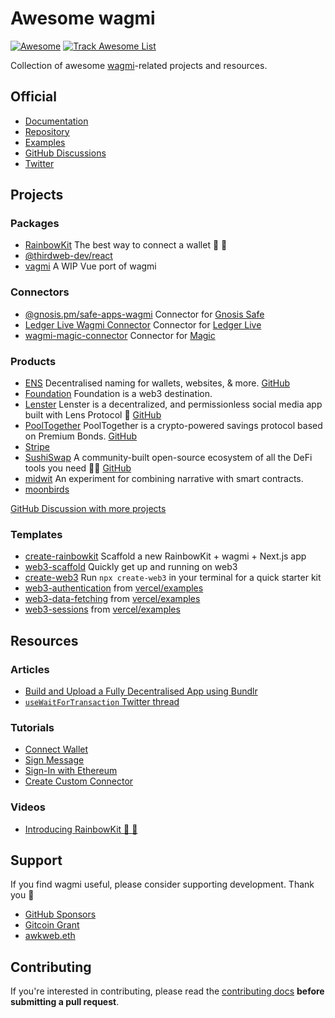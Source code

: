 # Awesome wagmi

[![Awesome](https://awesome.re/badge.svg)](https://awesome.re)
[![Track Awesome List](https://www.trackawesomelist.com/badge.svg)](https://www.trackawesomelist.com/tmm/awesome-wagmi)

Collection of awesome [wagmi](https://github.com/tmm/wagmi)-related projects and resources.

## Official

- [Documentation](https://wagmi.sh)
- [Repository](https://github.com/tmm/wagmi)
- [Examples](https://github.com/tmm/wagmi/tree/main/examples)
- [GitHub Discussions](https://github.com/tmm/wagmi/discussions)
- [Twitter](https://twitter.com/wagmi_sh)

## Projects

### Packages

- [RainbowKit](https://github.com/rainbow-me/rainbowkit) The best way to connect a wallet 🌈 🧰
- [@thirdweb-dev/react](https://github.com/thirdweb-dev/react)
- [vagmi](https://vagmi.vercel.app) A WIP Vue port of wagmi

### Connectors

- [@gnosis.pm/safe-apps-wagmi](https://github.com/safe-global/safe-apps-sdk/tree/master/packages/safe-apps-wagmi) Connector for [Gnosis Safe](https://gnosis-safe.io)
- [Ledger Live Wagmi Connector](https://www.npmjs.com/package/@ledgerhq/ledger-live-wagmi-connector) Connector for [Ledger Live](https://www.ledger.com/ledger-live)
- [wagmi-magic-connector](https://github.com/EveripediaNetwork/wagmi-magic-connector) Connector for [Magic](https://magic.link)

### Products

- [ENS](https://ens.domains) Decentralised naming for wallets, websites, & more. [GitHub](https://github.com/ensdomains/ens-app-v3)
- [Foundation](https://foundation.app) Foundation is a web3 destination.
- [Lenster](https://lenster.xyz) Lenster is a decentralized, and permissionless social media app built with Lens Protocol 🌿 [GitHub](https://github.com/lensterxyz/lenster)
- [PoolTogether](https://pooltogether.com) PoolTogether is a crypto-powered savings protocol based on Premium Bonds. [GitHub](https://github.com/pooltogether/wallet-connection)
- [Stripe](https://stripe.com)
- [SushiSwap](https://sushi.com) A community-built open-source ecosystem of all the DeFi tools you need 🍣🔱 [GitHub](https://github.com/sushiswap/sushiswap)
- [midwit](https://midwit.vercel.app) An experiment for combining narrative with smart contracts.
- [moonbirds](https://www.moonbirds.xyz)

[GitHub Discussion with more projects ](https://github.com/tmm/wagmi/discussions/201)

### Templates

- [create-rainbowkit](https://github.com/rainbow-me/rainbowkit/tree/main/packages/create-rainbowkit) Scaffold a new RainbowKit + wagmi + Next.js app
- [web3-scaffold](https://github.com/holic/web3-scaffold) Quickly get up and running on web3
- [create-web3](https://www.npmjs.com/package/create-web3) Run `npx create-web3` in your terminal for a quick starter kit
- [web3-authentication](https://github.com/vercel/examples/tree/main/solutions/web3-authentication) from [vercel/examples](https://github.com/vercel/examples)
- [web3-data-fetching](https://github.com/vercel/examples/tree/main/solutions/web3-data-fetching) from [vercel/examples](https://github.com/vercel/examples)
- [web3-sessions](https://github.com/vercel/examples/tree/main/solutions/web3-sessions) from [vercel/examples](https://github.com/vercel/examples)

## Resources

### Articles

- [Build and Upload a Fully Decentralised App using Bundlr](https://ropats16.hashnode.dev/build-and-upload-a-fully-decentralised-app-using-bundlr)
- [`useWaitForTransaction` Twitter thread](https://twitter.com/peduarte/status/1527299439009726466)

### Tutorials

- [Connect Wallet](https://wagmi.sh/examples/connect-wallet)
- [Sign Message](https://wagmi.sh/examples/sign-message)
- [Sign-In with Ethereum](https://wagmi.sh/examples/sign-in-with-ethereum)
- [Create Custom Connector](https://wagmi.sh/examples/custom-connector)

### Videos

- [Introducing RainbowKit 🌈 🧰](https://www.youtube.com/watch?v=5dcjg6c5UG4)

## Support

If you find wagmi useful, please consider supporting development. Thank you 🙏

- [GitHub Sponsors](https://github.com/sponsors/tmm?metadata_campaign=gh_readme_support)
- [Gitcoin Grant](https://gitcoin.co/grants/4493/wagmi-react-hooks-library-for-ethereum)
- [awkweb.eth](https://etherscan.io/enslookup-search?search=awkweb.eth)

## Contributing

If you're interested in contributing, please read the [contributing docs](/.github/CONTRIBUTING.md) **before submitting a pull request**.
